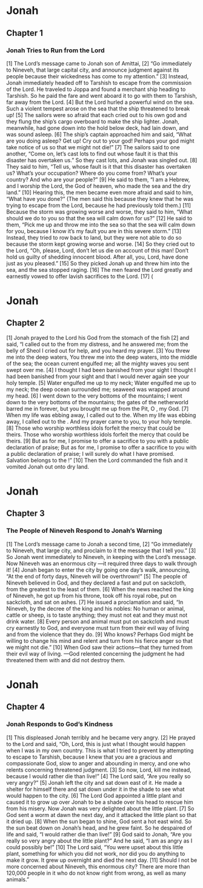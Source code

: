 # Jonah

## Chapter 1 <!-- scripture:1 -->

### Jonah Tries to Run from the Lord

[1] The Lord’s message came to Jonah son of Amittai, 
[2] “Go immediately to Nineveh, that large capital city, and announce judgment against its people because their wickedness has come to my attention.” 
[3] Instead, Jonah immediately headed off to Tarshish to escape from the commission of the Lord. He traveled to Joppa and found a merchant ship heading to Tarshish. So he paid the fare and went aboard it to go with them to Tarshish, far away from the Lord. 
[4] But the Lord hurled a powerful wind on the sea. Such a violent tempest arose on the sea that the ship threatened to break up! 
[5] The sailors were so afraid that each cried out to his own god and they flung the ship’s cargo overboard to make the ship lighter. Jonah, meanwhile, had gone down into the hold below deck, had lain down, and was sound asleep. 
[6] The ship’s captain approached him and said, “What are you doing asleep? Get up! Cry out to your god! Perhaps your god might take notice of us so that we might not die!” 
[7] The sailors said to one another, “Come on, let’s cast lots to find out whose fault it is that this disaster has overtaken us.” So they cast lots, and Jonah was singled out. 
[8] They said to him, “Tell us, whose fault is it that this disaster has overtaken us? What’s your occupation? Where do you come from? What’s your country? And who are your people?” 
[9] He said to them, “I am a Hebrew, and I worship the Lord, the God of heaven, who made the sea and the dry land.” 
[10] Hearing this, the men became even more afraid and said to him, “What have you done?” (The men said this because they knew that he was trying to escape from the Lord, because he had previously told them.) 
[11] Because the storm was growing worse and worse, they said to him, “What should we do to you so that the sea will calm down for us?” 
[12] He said to them, “Pick me up and throw me into the sea so that the sea will calm down for you, because I know it’s my fault you are in this severe storm.” 
[13] Instead, they tried to row back to land, but they were not able to do so because the storm kept growing worse and worse. 
[14] So they cried out to the Lord, “Oh, please, Lord, don’t let us die on account of this man! Don’t hold us guilty of shedding innocent blood. After all, you, Lord, have done just as you pleased.” 
[15] So they picked Jonah up and threw him into the sea, and the sea stopped raging. 
[16] The men feared the Lord greatly and earnestly vowed to offer lavish sacrifices to the Lord.
[17] (
# Jonah

## Chapter 2 <!-- scripture:2 -->

[1] Jonah prayed to the Lord his God from the stomach of the fish 
[2] and said,
“I called out to the
from my distress,
and he answered me;
from the belly of Sheol I cried out for help,
and you heard my prayer.
[3] You threw me into the deep waters,
You threw me into the deep waters,
into the middle of the sea;
the ocean current engulfed me;
all the mighty waves you sent swept over me.
[4] I thought I had been banished from your sight
I thought I had been banished from your sight
and that I would never again see your holy temple.
[5] Water engulfed me up to my neck;
Water engulfed me up to my neck;
the deep ocean surrounded me;
seaweed was wrapped around my head.
[6] I went down to the very bottoms of the mountains;
I went down to the very bottoms of the mountains;
the gates of the netherworld barred me in forever,
but you brought me up from the Pit, O
, my God.
[7] When my life was ebbing away, I called out to the.
When my life was ebbing away, I called out to the
.
And my prayer came to you, to your holy temple.
[8] Those who worship worthless idols forfeit the mercy that could be theirs.
Those who worship worthless idols forfeit the mercy that could be theirs.
[9] But as for me, I promise to offer a sacrifice to you with a public declaration of praise;
But as for me, I promise to offer a sacrifice to you with a public declaration of praise;
I will surely do what I have promised.
Salvation belongs to the
!”
[10] Then the Lord commanded the fish and it vomited Jonah out onto dry land.
# Jonah

## Chapter 3 <!-- scripture:3 -->

### The People of Nineveh Respond to Jonah’s Warning

[1] The Lord’s message came to Jonah a second time,
[2] “Go immediately to Nineveh, that large city, and proclaim to it the message that I tell you.” 
[3] So Jonah went immediately to Nineveh, in keeping with the Lord’s message. Now Nineveh was an enormous city —it required three days to walk through it! 
[4] Jonah began to enter the city by going one day’s walk, announcing, “At the end of forty days, Nineveh will be overthrown!”
[5] The people of Nineveh believed in God, and they declared a fast and put on sackcloth, from the greatest to the least of them. 
[6] When the news reached the king of Nineveh, he got up from his throne, took off his royal robe, put on sackcloth, and sat on ashes. 
[7] He issued a proclamation and said, “In Nineveh, by the decree of the king and his nobles: No human or animal, cattle or sheep, is to taste anything; they must not eat and they must not drink water. 
[8] Every person and animal must put on sackcloth and must cry earnestly to God, and everyone must turn from their evil way of living and from the violence that they do. 
[9] Who knows? Perhaps God might be willing to change his mind and relent and turn from his fierce anger so that we might not die.” 
[10] When God saw their actions—that they turned from their evil way of living. —God relented concerning the judgment he had threatened them with and did not destroy them.
# Jonah

## Chapter 4 <!-- scripture:4 -->

### Jonah Responds to God’s Kindness

[1] This displeased Jonah terribly and he became very angry. 
[2] He prayed to the Lord and said, “Oh, Lord, this is just what I thought would happen when I was in my own country. This is what I tried to prevent by attempting to escape to Tarshish, because I knew that you are a gracious and compassionate God, slow to anger and abounding in mercy, and one who relents concerning threatened judgment. 
[3] So now, Lord, kill me instead, because I would rather die than live!” 
[4] The Lord said, “Are you really so very angry?”
[5] Jonah left the city and sat down east of it. He made a shelter for himself there and sat down under it in the shade to see what would happen to the city. 
[6] The Lord God appointed a little plant and caused it to grow up over Jonah to be a shade over his head to rescue him from his misery. Now Jonah was very delighted about the little plant.
[7] So God sent a worm at dawn the next day, and it attacked the little plant so that it dried up. 
[8] When the sun began to shine, God sent a hot east wind. So the sun beat down on Jonah’s head, and he grew faint. So he despaired of life and said, “I would rather die than live!”
[9] God said to Jonah, “Are you really so very angry about the little plant?” And he said, “I am as angry as I could possibly be!” 
[10] The Lord said, “You were upset about this little plant, something for which you did not work, nor did you do anything to make it grow. It grew up overnight and died the next day. 
[11] Should I not be more concerned about Nineveh, this enormous city? There are more than 120,000 people in it who do not know right from wrong, as well as many animals.”

